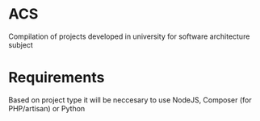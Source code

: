 # ACS

Compilation of projects developed in university for software architecture subject

# Requirements
Based on project type it will be neccesary to use NodeJS, Composer (for PHP/artisan) or Python
